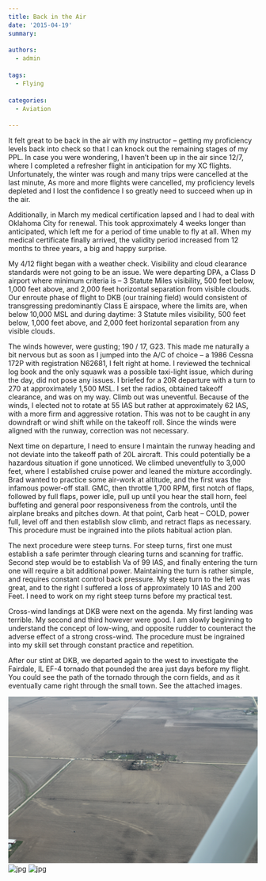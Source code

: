 ```yaml
---
title: Back in the Air
date: '2015-04-19'
summary:

authors:
  - admin

tags:
  - Flying

categories:
  - Aviation

---
```

It felt great to be back in the air with my instructor – getting my proficiency levels back into check so that I can knock out the remaining stages of my PPL. In case you were wondering, I haven’t been up in the air since 12/7, where I completed a refresher flight in anticipation for my XC flights. Unfortunately, the winter was rough and many trips were cancelled at the last minute, As more and more flights were cancelled, my proficiency levels depleted and I lost the confidence I so greatly need to succeed when up in the air.

Additionally, in March my medical certification lapsed and I had to deal with Oklahoma City for renewal. This took approximately 4 weeks longer than anticipated, which left me for a period of time unable to fly at all. When my medical certificate finally arrived, the validity period increased from 12 months to three years, a big and happy surprise.

My 4/12 flight began with a weather check. Visibility and cloud clearance standards were not going to be an issue. We were departing DPA, a Class D airport where minimum criteria is – 3 Statute Miles visibility, 500 feet below, 1,000 feet above, and 2,000 feet horizontal separation from visible clouds. Our enroute phase of flight to DKB (our training field) would consistent of transgressing predominantly Class E airspace, where the limits are, when below 10,000 MSL and during daytime: 3 Statute miles visibility, 500 feet below, 1,000 feet above, and 2,000 feet horizontal separation from any visible clouds.

The winds however, were gusting; 190 / 17, G23. This made me naturally a bit nervous but as soon as I jumped into the A/C of choice – a 1986 Cessna 172P with registration N62681, I felt right at home. I reviewed the technical log book and the only squawk was a possible taxi-light issue, which during the day, did not pose any issues. I briefed for a 20R departure with a turn to 270 at approximately 1,500 MSL. I set the radios, obtained takeoff clearance, and was on my way. Climb out was uneventful. Because of the winds, I elected not to rotate at 55 IAS but rather at approximately 62 IAS, with a more firm and aggressive rotation. This was not to be caught in any downdraft or wind shift while on the takeoff roll. Since the winds were aligned with the runway, correction was not necessary.

Next time on departure, I need to ensure I maintain the runway heading and not deviate into the takeoff path of 20L aircraft. This could potentially be a hazardous situation if gone unnoticed. We climbed uneventfully to 3,000 feet, where I established cruise power and leaned the mixture accordingly. Brad wanted to practice some air-work at altitude, and the first was the infamous power-off stall. GMC, then throttle 1,700 RPM, first notch of flaps, followed by full flaps, power idle, pull up until you hear the stall horn, feel buffeting and general poor responsiveness from the controls, until the airplane breaks and pitches down. At that point, Carb heat – COLD, power full, level off and then establish slow climb, and retract flaps as necessary. This procedure must be ingrained into the pilots habitual action plan.

The next procedure were steep turns. For steep turns, first one must establish a safe perimter through clearing turns and scanning for traffic. Second step would be to establish Va of 99 IAS, and finally entering the turn one will require a bit additional power. Maintaining the turn is rather simple, and requires constant control back pressure. My steep turn to the left was great, and to the right I suffered a loss of approximately 10 IAS and 200 Feet. I need to work on my right steep turns before my practical test.

Cross-wind landings at DKB were next on the agenda. My first landing was terrible. My second and third however were good. I am slowly beginning to understand the concept of low-wing, and opposite rudder to counteract the adverse effect of a strong cross-wind. The procedure must be ingrained into my skill set through constant practice and repetition.

After our stint at DKB, we departed again to the west to investigate the Fairdale, IL EF-4 tornado that pounded the area just days before my flight. You could see the path of the tornado through the corn fields, and as it eventually came right through the small town. See the attached images.

![jpg](4-12-15-18.jpg)
![jpg](4-12-15-5.jpg)
![jpg](4-12-15-2.jpg)